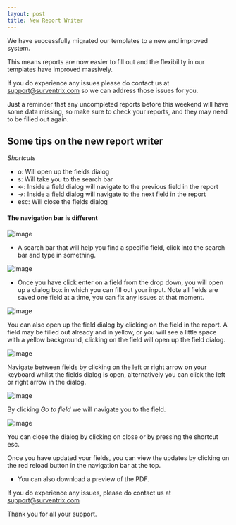 ```yaml
---
layout: post
title: New Report Writer
---
```


We have successfully migrated our templates to a new and improved system.

This means reports are now easier to fill out and the flexibility in our templates
have improved massively.

If you do experience any issues please do contact us at support@surventrix.com
so we can address those issues for you.

Just a reminder that any uncompleted reports before this weekend will have some
data missing, so make sure to check your reports, and they may need to be filled
out again.

## Some tips on the new report writer

*Shortcuts*

- o: Will open up the fields dialog
- s: Will take you to the search bar
- ←: Inside a field dialog will navigate to the previous field in the report
- →: Inside a field dialog will navigate to the next field in the report
- esc: Will close the fields dialog

#### The navigation bar is different


![image](https://cloud.githubusercontent.com/assets/658005/3641705/64975380-10b7-11e4-992c-57d3f1c54da5.png)

- A search bar that will help you find a specific field, click into the search
  bar and type in something.


![image](https://cloud.githubusercontent.com/assets/658005/3641730/c0edf850-10b7-11e4-93bb-665e10ee61f9.png)

- Once you have click enter on a field from the drop down, you will open up a
  dialog box in which you can fill out your input. Note all fields are saved
  one field at a time, you can fix any issues at that moment.

![image](https://cloud.githubusercontent.com/assets/658005/3641831/31ff75fe-10b9-11e4-872b-6703c9c9515d.png)

You can also open up the field dialog by clicking on the field in the report. A
field may be filled out already and in yellow, or you will see a little space
with a yellow background, clicking on the field will open up the field dialog.


![image](https://cloud.githubusercontent.com/assets/658005/3643271/d960fb62-10d0-11e4-866c-c4341a906c47.png)

Navigate between fields by clicking on the left or right arrow on your keyboard
whilst the fields dialog is open, alternatively you can click the left or right
arrow in the dialog.

![image](https://cloud.githubusercontent.com/assets/658005/3643291/1781829a-10d1-11e4-80c0-fdd834c02130.png)

By clicking *Go to field* we will navigate you to the field.

![image](https://cloud.githubusercontent.com/assets/658005/3643300/41964390-10d1-11e4-9ee0-a7f4c79ce856.png)

You can close the dialog by clicking on close or by pressing the shortcut esc.

Once you have updated your fields, you can view the updates by clicking on the
red reload button in the navigation bar at the top.

- You can also download a preview of the PDF.

If you do experience any issues, please do contact us at support@surventrix.com

Thank you for all your support.
